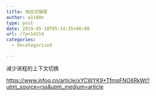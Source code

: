 ```yaml
---
title: 响应式编程
author: w1100n
type: post
date: 2019-05-10T05:14:35+00:00
url: /?p=14314
categories:
  - Uncategorized

---
```

减少进程的上下文切换
  
https://www.infoq.cn/article/xYCWYK9*TfmpFNO6RkWt?utm\_source=rss&utm\_medium=article